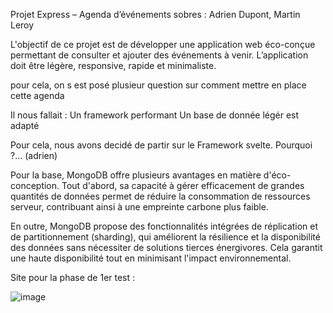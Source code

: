 Projet Express – Agenda d’événements sobres : Adrien Dupont, Martin Leroy

L'objectif de ce projet est de développer une application web éco-conçue permettant de consulter et ajouter des
événements à venir. L’application doit être légère, responsive, rapide et minimaliste.

pour cela, on s est posé plusieur question sur comment mettre en place cette agenda

Il nous fallait : 
  Un framework performant
  Un base de donnée légér est adapté 

Pour cela, nous avons decidé de partir sur le Framework svelte. Pourquoi ?... (adrien)


Pour la base, MongoDB offre plusieurs avantages en matière d'éco-conception. Tout d'abord, sa capacité à gérer efficacement de grandes quantités de données permet de réduire la consommation de ressources serveur, contribuant ainsi à une empreinte carbone plus faible.

En outre, MongoDB propose des fonctionnalités intégrées de réplication et de partitionnement (sharding), qui améliorent la résilience et la disponibilité des données sans nécessiter de solutions tierces énergivores. Cela garantit une haute disponibilité tout en minimisant l'impact environnemental.



Site pour la phase de 1er test : 

![image](https://github.com/user-attachments/assets/6b11cd39-0168-4003-8e87-b27cbc107479)
